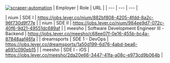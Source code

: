 [![scraper-automation](https://github.com/azad-ali786/Job_Openings/actions/workflows/scraper-automation.yml/badge.svg)](https://github.com/azad-ali786/Job_Openings/actions/workflows/scraper-automation.yml)
| Employer | Role | URL |
| --- | --- | --- |




























































| nium | SDE I | https://jobs.lever.co/nium/882bf808-4205-4fdd-8a2c-96f730d9f77e |
| nium | SDE II | https://jobs.lever.co/nium/984ee9d7-072c-40f6-9d21-49551dc689af |
| meesho | Software Development Engineer III -Backend | https://jobs.lever.co/meesho/c68ee07f-0e16-455b-bc4a-87848aaf46fa |
| dreamsports | SDE  1 - DevOps | https://jobs.lever.co/dreamsports/1a50d199-6d76-4abd-bea6-a691c090eb15 |
| meesho | SDE I - iOS | https://jobs.lever.co/meesho/2da20e66-3447-41fa-a08c-e973cd9b064b |
































